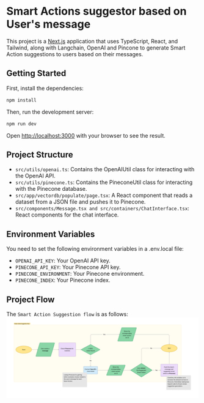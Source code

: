 # Smart Actions suggestor based on User's message

This project is a [Next.js](https://nextjs.org/) application that uses TypeScript, React, and Tailwind, along with Langchain, OpenAI and Pincone to generate Smart Action suggestions to users based on their messages.

## Getting Started

First, install the dependencies:

```sh
npm install
```

Then, run the development server:

```sh
npm run dev
```

Open [http://localhost:3000](http://localhost:3000) with your browser to see the result.

## Project Structure
- `src/utils/openai.ts`: Contains the OpenAIUtil class for interacting with the OpenAI API.
- `src/utils/pinecone.ts`: Contains the PineconeUtil class for interacting with the Pinecone database.
- `src/app/vectordb/populate/page.tsx`: A React component that reads a dataset from a JSON file and pushes it to Pinecone.
- `src/components/Message.tsx and src/containers/ChatInterface.tsx`: React components for the chat interface.

## Environment Variables
You need to set the following environment variables in a .env.local file:

- `OPENAI_API_KEY`: Your OpenAI API key.
- `PINECONE_API_KEY`: Your Pinecone API key.
- `PINECONE_ENVIRONMENT`: Your Pinecone environment.
- `PINECONE_INDEX`: Your Pinecone index.

## Project Flow

The `Smart Action Suggestion flow` is as follows:
![Smart Action Suggestion flow](./public/static/SmartActionSuggestionFlow.png)